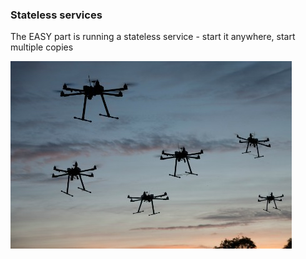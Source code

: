 ### Stateless services

The EASY part is running a stateless service - start it anywhere, start multiple copies

![Stateless Drones](images/drones.jpg "Stateless Drones")
